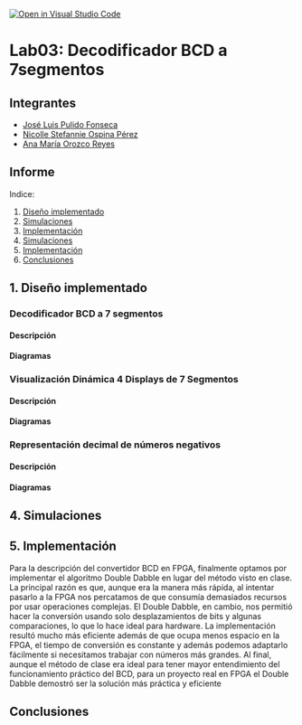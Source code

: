[![Open in Visual Studio Code](https://classroom.github.com/assets/open-in-vscode-2e0aaae1b6195c2367325f4f02e2d04e9abb55f0b24a779b69b11b9e10269abc.svg)](https://classroom.github.com/online_ide?assignment_repo_id=19699376&assignment_repo_type=AssignmentRepo)
# Lab03: Decodificador BCD a 7segmentos


## Integrantes 
- [José Luis Pulido Fonseca](https://github.com/jpulidof)  
- [Nicolle Stefannie Ospina Pérez](https://github.com/stefannie4)
- [Ana María Orozco Reyes](https://github.com/anaor17)

## Informe

Indice:

1. [Diseño implementado](#1-diseño-implementado)
2. [Simulaciones](#2-descripción)
3. [Implementación](#3-diagramas)
4. [Simulaciones](#4-simulaciones)
5. [Implementación](#5-implementación)
6. [Conclusiones](#conclusiones)

## 1. Diseño implementado
### Decodificador BCD a 7 segmentos
#### Descripción

#### Diagramas
### Visualización Dinámica 4 Displays de 7 Segmentos
#### Descripción

#### Diagramas
### Representación decimal de números negativos
#### Descripción

#### Diagramas


## 4. Simulaciones 


## 5. Implementación
Para la descripción del convertidor BCD en FPGA, finalmente optamos por implementar el algoritmo Double Dabble en lugar del método visto en clase. La principal razón es que, aunque era la manera más rápida, al intentar pasarlo a la FPGA nos percatamos de que consumía demasiados recursos por usar operaciones complejas. El Double Dabble, en cambio, nos permitió hacer la conversión usando solo desplazamientos de bits y algunas comparaciones, lo que lo hace ideal para hardware. La implementación resultó mucho más eficiente además de que ocupa menos espacio en la FPGA, el tiempo de conversión es constante y además podemos adaptarlo fácilmente si necesitamos trabajar con números más grandes. Al final, aunque el método de clase era ideal para tener mayor entendimiento del funcionamiento práctico del BCD, para un proyecto real en FPGA el Double Dabble demostró ser la solución más práctica y eficiente

## Conclusiones




